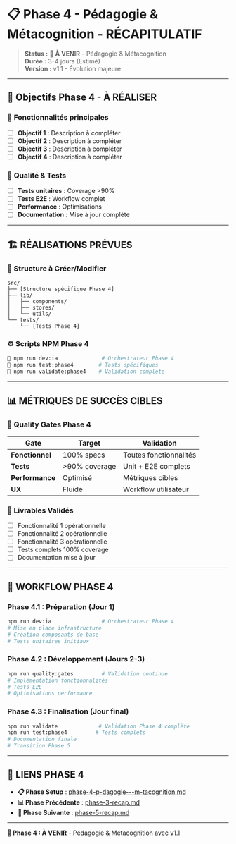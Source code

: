 # 📋 Phase 4 - Pédagogie & Métacognition - RÉCAPITULATIF

> **Status :** 🔄 **À VENIR** - Pédagogie & Métacognition  
> **Durée :** 3-4 jours (Estimé)  
> **Version :** v1.1 - Évolution majeure

---

## 🎯 **Objectifs Phase 4 - À RÉALISER**

### 🎯 **Fonctionnalités principales**

- [ ] **Objectif 1** : Description à compléter
- [ ] **Objectif 2** : Description à compléter
- [ ] **Objectif 3** : Description à compléter
- [ ] **Objectif 4** : Description à compléter

### 🎯 **Qualité & Tests**

- [ ] **Tests unitaires** : Coverage >90%
- [ ] **Tests E2E** : Workflow complet
- [ ] **Performance** : Optimisations
- [ ] **Documentation** : Mise à jour complète

---

## 🏗️ **RÉALISATIONS PRÉVUES**

### **📁 Structure à Créer/Modifier**

```
src/
├── [Structure spécifique Phase 4]
├── lib/
│   ├── components/
│   ├── stores/
│   └── utils/
└── tests/
    └── [Tests Phase 4]
```

### **⚙️ Scripts NPM Phase 4**

```bash
🎯 npm run dev:ia              # Orchestrateur Phase 4
🎯 npm run test:phase4        # Tests spécifiques
🎯 npm run validate:phase4    # Validation complète
```

---

## 📊 **MÉTRIQUES DE SUCCÈS CIBLES**

### **🎯 Quality Gates Phase 4**

| Gate            | Target        | Validation             |
| --------------- | ------------- | ---------------------- |
| **Fonctionnel** | 100% specs    | Toutes fonctionnalités |
| **Tests**       | >90% coverage | Unit + E2E complets    |
| **Performance** | Optimisé      | Métriques cibles       |
| **UX**          | Fluide        | Workflow utilisateur   |

### **🎯 Livrables Validés**

- [ ] Fonctionnalité 1 opérationnelle
- [ ] Fonctionnalité 2 opérationnelle
- [ ] Fonctionnalité 3 opérationnelle
- [ ] Tests complets 100% coverage
- [ ] Documentation mise à jour

---

## 🔄 **WORKFLOW PHASE 4**

### **Phase 4.1 : Préparation (Jour 1)**

```bash
npm run dev:ia                # Orchestrateur Phase 4
# Mise en place infrastructure
# Création composants de base
# Tests unitaires initiaux
```

### **Phase 4.2 : Développement (Jours 2-3)**

```bash
npm run quality:gates         # Validation continue
# Implémentation fonctionnalités
# Tests E2E
# Optimisations performance
```

### **Phase 4.3 : Finalisation (Jour final)**

```bash
npm run validate             # Validation Phase 4 complète
npm run test:phase4         # Tests complets
# Documentation finale
# Transition Phase 5
```

---

## 🔗 **LIENS PHASE 4**

- **📋 Phase Setup** : [phase-4-p-dagogie---m-tacognition.md](./phase-4-p-dagogie---m-tacognition.md)
- **📊 Phase Précédente** : [phase-3-recap.md](./phase-3-recap.md)
- **🔄 Phase Suivante** : [phase-5-recap.md](./phase-5-recap.md)

---

**🎯 Phase 4 : À VENIR** - Pédagogie & Métacognition avec v1.1
